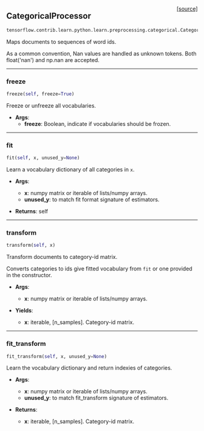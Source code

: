 <span style="float:right;">[[source]](https://github.com/polyaxon/polyaxon/blob/master/polyaxon/processing/categorical.py#L16)</span>
## CategoricalProcessor

```python
tensorflow.contrib.learn.python.learn.preprocessing.categorical.CategoricalProcessor(min_frequency=0, share=False, vocabularies=None)
```

Maps documents to sequences of word ids.

As a common convention, Nan values are handled as unknown tokens.
Both float('nan') and np.nan are accepted.


----

### freeze


```python
freeze(self, freeze=True)
```


Freeze or unfreeze all vocabularies.

- __Args__:
  - __freeze__: Boolean, indicate if vocabularies should be frozen.


----

### fit


```python
fit(self, x, unused_y=None)
```


Learn a vocabulary dictionary of all categories in `x`.

- __Args__:
  - __x__: numpy matrix or iterable of lists/numpy arrays.
  - __unused_y__: to match fit format signature of estimators.

- __Returns__:
  self


----

### transform


```python
transform(self, x)
```


Transform documents to category-id matrix.

Converts categories to ids give fitted vocabulary from `fit` or
one provided in the constructor.

- __Args__:
  - __x__: numpy matrix or iterable of lists/numpy arrays.

- __Yields__:
  - __x__: iterable, [n_samples]. Category-id matrix.


----

### fit_transform


```python
fit_transform(self, x, unused_y=None)
```


Learn the vocabulary dictionary and return indexies of categories.

- __Args__:
  - __x__: numpy matrix or iterable of lists/numpy arrays.
  - __unused_y__: to match fit_transform signature of estimators.

- __Returns__:
  - __x__: iterable, [n_samples]. Category-id matrix.
